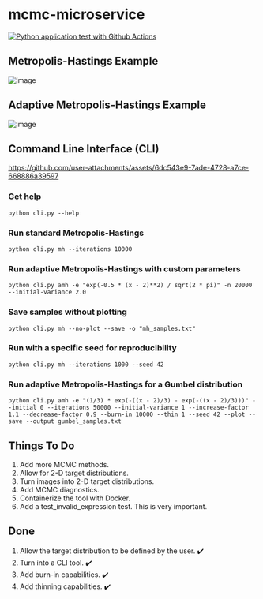 # mcmc-microservice

[![Python application test with Github Actions](https://github.com/blueskycircle/mcmc-microservice/actions/workflows/main.yml/badge.svg)](https://github.com/blueskycircle/mcmc-microservice/actions/workflows/main.yml)

## Metropolis-Hastings Example

![image](https://github.com/user-attachments/assets/a44d6601-537f-427c-add8-46a6a48e91c4)

## Adaptive Metropolis-Hastings Example

![image](https://github.com/user-attachments/assets/b27eb69c-b137-40f6-a177-f9f4eb01d64e)

## Command Line Interface (CLI)

https://github.com/user-attachments/assets/6dc543e9-7ade-4728-a7ce-668886a39597

### Get help
`python cli.py --help`

### Run standard Metropolis-Hastings
`python cli.py mh --iterations 10000`

### Run adaptive Metropolis-Hastings with custom parameters
`python cli.py amh -e "exp(-0.5 * (x - 2)**2) / sqrt(2 * pi)" -n 20000 --initial-variance 2.0`

### Save samples without plotting
`python cli.py mh --no-plot --save -o "mh_samples.txt"`

### Run with a specific seed for reproducibility
`python cli.py mh --iterations 1000 --seed 42`

### Run adaptive Metropolis-Hastings for a Gumbel distribution
`python cli.py amh -e "(1/3) * exp(-((x - 2)/3) - exp(-((x - 2)/3)))" --initial 0 --iterations 50000 --initial-variance 1 --increase-factor 1.1 --decrease-factor 0.9 --burn-in 10000 --thin 1 --seed 42 --plot --save --output gumbel_samples.txt`

## Things To Do

1. Add more MCMC methods.
2. Allow for 2-D target distributions.
3. Turn images into 2-D target distributions.
4. Add MCMC diagnostics.
5. Containerize the tool with Docker.
6. Add a test_invalid_expression test. This is very important.

## Done 

1. Allow the target distribution to be defined by the user. :heavy_check_mark:
2. Turn into a CLI tool. :heavy_check_mark:
3. Add burn-in capabilities. :heavy_check_mark:
4. Add thinning capabilities. :heavy_check_mark:



